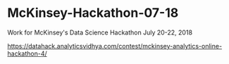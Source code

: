 # McKinsey-Hackathon-07-18
Work for McKinsey's Data Science Hackathon July 20-22, 2018

https://datahack.analyticsvidhya.com/contest/mckinsey-analytics-online-hackathon-4/
